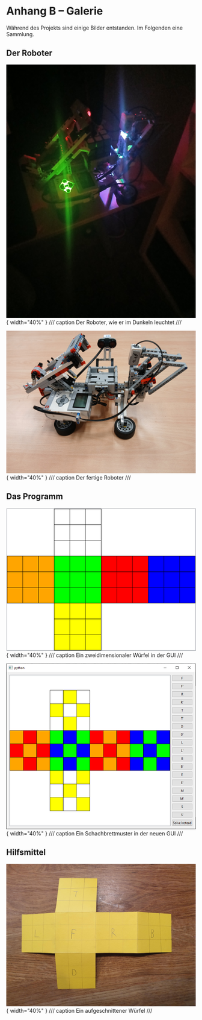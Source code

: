 # Anhang B – Galerie

Während des Projekts sind einige Bilder entstanden. Im Folgenden eine Sammlung.

## Der Roboter

![Der Roboter, wie er im Dunkeln leuchtet](/images/robot_glowing_in_dark.jpg){ width="40%" }
/// caption
Der Roboter, wie er im Dunkeln leuchtet
///

![Der fertige Roboter](/images/robot_1.jpg){ width="40%" }
/// caption
Der fertige Roboter
///

## Das Programm

![Ein zweidimensionaler Würfel in der GUI](/images/gui.png){ width="40%" }
/// caption
Ein zweidimensionaler Würfel in der GUI
///

![Ein Schachbrettmuster in der neuen GUI](/images/new_gui_image.png){ width="40%" }
/// caption
Ein Schachbrettmuster in der neuen GUI
///

## Hilfsmittel

![Ein aufgeschnittener Würfel](/images/flat_cube.jpg){ width="40%" }
/// caption
Ein aufgeschnittener Würfel
///
